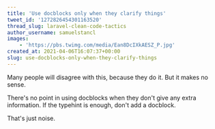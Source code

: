 ```yaml
---
title: 'Use docblocks only when they clarify things'
tweet_id: '1272826454301163520'
thread_slug: laravel-clean-code-tactics
author_username: samuelstancl
images:
    - 'https://pbs.twimg.com/media/Ean8DcIXkAESZ_P.jpg'
created_at: 2021-04-06T16:07:37+00:00
slug: use-docblocks-only-when-they-clarify-things
---
```


Many people will disagree with this, because they do it. But it makes no sense.

There's no point in using docblocks when they don't give any extra information. If the typehint is enough, don't add a docblock.

That's just noise.